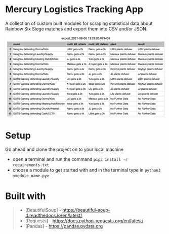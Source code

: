 # Mercury Logistics Tracking App
A collection of custom built modules for scraping statistical data about Rainbow Six Siege matches and export them into CSV and/or JSON.

![Alt Text](https://raw.githubusercontent.com/ReaperZ0v/siege-gg-scraper/main/Screenshot%202021-09-28%20at%209.30.48%20PM.png)

# Setup
Go ahead and clone the project on to your local machine 
* open a terminal and run the command ```pip3 install -r requirements.txt```
* choose a module to get started with and in the terminal type in ```python3 <module_name.py>```

# Built with
> * [BeautifulSoup] - https://beautiful-soup-4.readthedocs.io/en/latest/
> * [Requests] - https://docs.python-requests.org/en/latest/
> * [Pandas] - https://pandas.pydata.org
